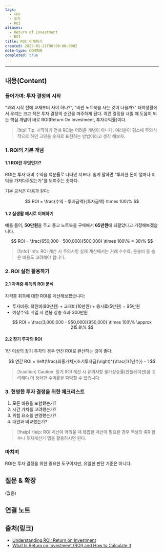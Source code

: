 ```yaml
---
tags:
  - 재무
  - 투자
  - ROI
aliases:
  - Return of Investment
  - ROI
title: ROI 이해하기
created: 2025-01-21T00:00:00.000Z
note-type: COMMON
completed: true
---
```


---

## 내용(Content)


### 들어가며: 투자 결정의 시작

"과외 시작 전에 교재부터 사야 하나?", "비싼 노트북을 사는 것이 나을까?" 대학생활에서 우리는 크고 작은 투자 결정의 순간을 마주하게 된다. 이런 결정을 내릴 때 도움이 되는 핵심 개념이 바로 ROI(Return On Investment, 투자수익률)이다.

> [!tip] Tip: 시작하기 전에
> ROI는 어려운 개념이 아니다. 여러분이 평소에 무의식적으로 하던 고민을 숫자로 표현하는 방법이라고 생각 해보자.

### 1. ROI의 기본 개념

#### 1.1 ROI란 무엇인가?

ROI는 투자 대비 수익을 백분율로 나타낸 지표다. 쉽게 말하면 "투자한 돈이 얼마나 이익을 가져다주었는가"를 보여주는 숫자다.

기본 공식은 다음과 같다:

$$
ROI = \frac{수익 - 투자금액}{투자금액} \times 100\%
$$

#### 1.2 실생활 예시로 이해하기

예를 들어, **50만원**을 주고 중고 노트북을 구매해서 **65만원**에 되팔았다고 가정해보겠습니다.

$$
ROI = \frac{650,000 - 500,000}{500,000} \times 100\% = 30\%
$$

> [!info] Info: ROI 계산 시 주의사항
> 실제 계산에서는 거래 수수료, 운송비 등 숨은 비용도 고려해야 합니다.

### 2. ROI 실전 활용하기

#### 2.1 자격증 취득의 ROI 분석

자격증 취득에 대한 ROI를 계산해보겠습니다:

* 투자비용: 학원비(80만원) + 교재비(10만원) + 응시료(5만원) = 95만원
* 예상수익: 취업 시 연봉 상승 효과 300만원

$$
ROI = \frac{3,000,000 - 950,000}{950,000} \times 100\% \approx 215.8\%
$$

#### 2.2 장기 투자의 ROI

1년 이상의 장기 투자의 경우 연간 ROI로 환산하는 것이 좋다:

$$
연간 ROI = \left(\frac{최종가치}{초기투자금}\right)^{\frac{1}{년수}} - 1
$$

> [!caution] Caution: 장기 ROI 계산 시 유의사항
> 물가상승률(인플레이션)을 고려해야 더 정확한 수익률을 파악할 수 있습니다.

### 3. 현명한 투자 결정을 위한 체크리스트

1. 모든 비용을 포함했는가?
2. 시간 가치를 고려했는가?
3. 위험 요소를 반영했는가?
4. 대안과 비교했는가?

> [!help] Help: ROI 계산이 어려울 때
> 복잡한 계산이 필요한 경우 엑셀의 IRR 함수나 투자계산기 앱을 활용하시면 된다.

### 마치며

ROI는 투자 결정을 위한 중요한 도구이지만, 유일한 판단 기준은 아니다.

## 질문 & 확장

(없음)

## 연결 노트


## 출처(링크)


- [Understanding ROI: Return on Investment](https://tipalti.com/en-uk/accounting-hub/roi-return-on-investment/)
- [What Is Return on Investment (ROI) and How to Calculate It](https://www.investopedia.com/terms/r/returnoninvestment.asp)



